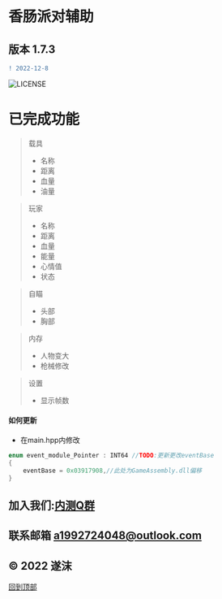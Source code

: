 # 香肠派对辅助
## 版本 1.7.3
```diff
! 2022-12-8
```

![LICENSE](https://img.shields.io/badge/license-GPL2-green?style=flat-square&logo=appveyor)

# 已完成功能
> 载具
>- 名称
>- 距离
>- 血量
>- 油量

> 玩家
>- 名称
>- 距离
>- 血量
>- 能量
>- 心情值
>- 状态

> 自瞄
>- 头部
>- 胸部

> 内存
>- 人物变大
>- 枪械修改

> 设置
>- 显示帧数

#### 如何更新
 - 在main.hpp内修改
```C++
enum event_module_Pointer : INT64 //TODO:更新更改eventBase
{
	eventBase = 0x03917908,//此处为GameAssembly.dll偏移
}
```

## 加入我们:[内测Q群](https://jq.qq.com/?_wv=1027&k=l9rmwm8g)
## 联系邮箱 a1992724048@outlook.com
## © 2022 遂沫

[回到顶部](#readme)
